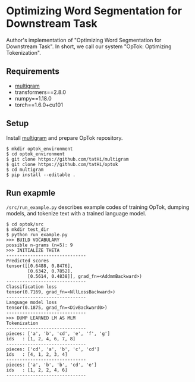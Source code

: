 # Optimizing Word Segmentation for Downstream Task
Author's implementation of "Optimizing Word Segmentation for Downstream Task".
In short, we call our system "OpTok: Optimizing Tokenization".

## Requirements
- [multigram](https://github.com/tatHi/multigram)
- transformers==2.8.0
- numpy==1.18.0
- torch==1.6.0+cu101

## Setup
Install [multigram](https://github.com/tatHi/multigram) and prepare OpTok repository.

```
$ mkdir optok_environment
$ cd optok_environment
$ git clone https://github.com/tatHi/multigram
$ git clone https://github.com/tatHi/optok
$ cd multigram
$ pip install --editable .
```

## Run exapmle
`/src/run_example.py` describes example codes of training OpTok, dumping models, and tokenize text with a trained language model.

```
$ cd optok/src
$ mkdir test_dir
$ python run_example.py
>>> BUILD VOCABULARY
possible n-grams (n=5): 9
>>> INITIALIZE THETA
------------------------------
Predicted scores
tensor([[0.6488, 0.8476],
        [0.6342, 0.7852],
        [0.5614, 0.4838]], grad_fn=<AddmmBackward>)
------------------------------
Classification loss
tensor(0.7169, grad_fn=<NllLossBackward>)
------------------------------
Language model loss
tensor(0.1875, grad_fn=<DivBackward0>)
------------------------------
>>> DUMP LEARNED LM AS MLM
Tokenization
------------------------------
pieces: ['a', 'b', 'cd', 'e', 'f', 'g']
ids   : [1, 2, 4, 6, 7, 8]
------------------------------
pieces: ['cd', 'a', 'b', 'c', 'cd']
ids   : [4, 1, 2, 3, 4]
------------------------------
pieces: ['a', 'b', 'b', 'cd', 'e']
ids   : [1, 2, 2, 4, 6]
------------------------------
```
